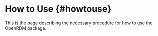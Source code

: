# How to Use          {#howtouse}

This is the page describing the necessary procedure for how to use the OpenRDM package.


